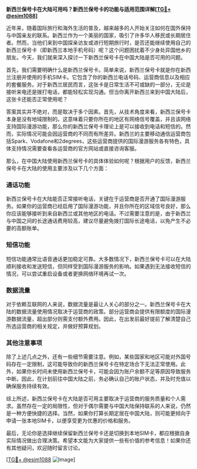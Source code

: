 **新西兰保号卡在大陆可用吗？新西兰保号卡的功能与适用范围详解[[TG💪+ @esim1088](https://t.me/s/esim1088)]**

近年来，随着国际旅行和海外生活的普及，越来越多的人开始关注如何在国外保持与中国亲友的联系。新西兰作为一个美丽的国家，吸引了许多华人移民或长期居住者。然而，当他们来到中国探亲访友或进行短期旅行时，是否还能继续使用自己的新西兰保号卡（即新西兰本地手机号码）呢？这个问题困扰着不少身处异国他乡的朋友。今天，我们就来深入探讨一下新西兰保号卡在中国大陆是否可用的问题。

首先，我们需要明确什么是新西兰保号卡。简单来说，新西兰保号卡就是你在新西兰注册并使用的手机SIM卡。它包含了你的新西兰电话号码、运营商信息以及相应的套餐服务。对于新西兰居民而言，这张卡是日常生活不可或缺的一部分，无论是接听来电还是拨打电话，都能轻松实现沟通。但当你离开新西兰来到中国大陆后，这张卡还能否正常使用呢？

答案其实并不绝对，而是取决于多个因素。首先，从技术角度来看，新西兰保号卡本身是没有地域限制的。这意味着只要你所在的地区有网络信号覆盖，并且该网络支持国际漫游功能，那么你的新西兰保号卡理论上是可以接收到电话和短信的。然而，实际情况可能会因运营商的不同而有所差异。新西兰的主要移动通信运营商包括Spark、Vodafone和2degrees，这些运营商提供的国际漫游服务各有特色，具体支持情况需要查看各运营商的官方网站或直接咨询客服。

那么，在中国大陆使用新西兰保号卡的具体体验如何呢？根据用户的反馈，新西兰保号卡在大陆的使用主要涉及以下几个方面：

### **通话功能**
新西兰保号卡在大陆能否正常接听电话，关键在于运营商是否开通了国际漫游服务。如果你的运营商已经启用了国际漫游功能，并且你所在的区域信号良好，那么你应该能够接听到来自新西兰或其他地区的电话。不过需要注意的是，由于新西兰与中国之间的长途通话费用较高，建议尽量避免拨打国际长途电话，以免产生不必要的高额账单。

### **短信功能**
短信功能通常比语音通话更加稳定可靠。大多数情况下，新西兰保号卡可以在大陆顺利接收和发送短信，但同样受到国际漫游服务的影响。如果遇到无法接收短信的情况，可以尝试重启设备或者更换网络环境再试一次。

### **数据流量**
对于依赖互联网的人来说，数据流量是最让人关心的部分之一。新西兰保号卡在大陆的数据流量使用情况取决于运营商的政策。部分运营商会提供有限额度的国际漫游数据流量，超出部分则需支付额外费用。因此，在出发前最好提前了解清楚自己所选运营商的相关规定，并做好预算规划。

### **其他注意事项**
除了上述几点之外，还有一些细节需要注意。例如，某些国家和地区可能对外国号码存在一定限制，这可能导致你的新西兰保号卡在特定场合下无法正常使用。此外，如果你长时间未使用新西兰保号卡，可能会因为账户余额不足等原因导致服务中断。因此，在计划前往中国大陆之前，务必确认自己的账户状态，并及时充值以确保服务持续有效。

综上所述，新西兰保号卡在大陆是否可用主要取决于运营商的服务质量和个人需求。虽然存在一定的局限性，但对于偶尔需要与中国大陆保持联系的人来说，仍然是一种方便快捷的选择。当然，如果你打算长期定居在中国大陆，则可能更倾向于申请一张本地SIM卡，以便享受更为优惠的价格和服务。

最后，无论你是选择继续保留新西兰保号卡还是切换到本地SIM卡，都应根据自身实际情况做出合理决策。希望本文能为大家提供一些有价值的参考信息！如果你还有其他疑问，欢迎随时留言讨论。

[[TG💪+ @esim1088](https://t.me/s/esim1088) ![Image](https://i.postimg.cc/4NQfJmqS/Snipaste-2025-05-13-00-14-12.png)]